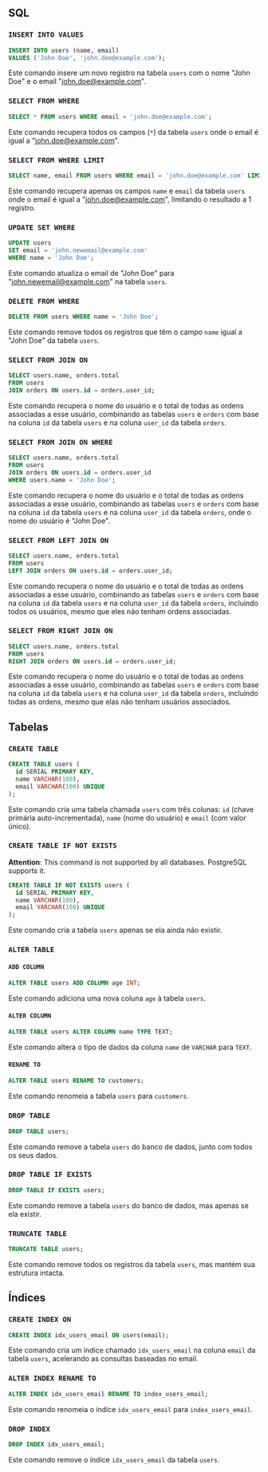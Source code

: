 ## SQL

### `INSERT INTO VALUES`
```sql
INSERT INTO users (name, email) 
VALUES ('John Doe', 'john.doe@example.com');
```

Este comando insere um novo registro na tabela `users` com o nome "John Doe" e o email "john.doe@example.com".

### `SELECT FROM WHERE`
   
```sql
SELECT * FROM users WHERE email = 'john.doe@example.com';
```

Este comando recupera todos os campos (`*`) da tabela `users` onde o email é igual a "john.doe@example.com".

### `SELECT FROM WHERE LIMIT`

```sql
SELECT name, email FROM users WHERE email = 'john.doe@example.com' LIMIT 1;
```
   
Este comando recupera apenas os campos `name` e `email` da tabela `users` onde o email é igual a "john.doe@example.com", limitando o resultado a 1 registro.

### `UPDATE SET WHERE`

```sql
UPDATE users 
SET email = 'john.newemail@example.com' 
WHERE name = 'John Doe';
```

Este comando atualiza o email de "John Doe" para "john.newemail@example.com" na tabela `users`.

### `DELETE FROM WHERE`

```sql
DELETE FROM users WHERE name = 'John Doe';
```

Este comando remove todos os registros que têm o campo `name` igual a "John Doe" da tabela `users`.

### `SELECT FROM JOIN ON`

```sql
SELECT users.name, orders.total
FROM users
JOIN orders ON users.id = orders.user_id;
```

Este comando recupera o nome do usuário e o total de todas as ordens associadas a esse usuário, combinando as tabelas `users` e `orders` com base na coluna `id` da tabela `users` e na coluna `user_id` da tabela `orders`.

### `SELECT FROM JOIN ON WHERE`

```sql
SELECT users.name, orders.total
FROM users
JOIN orders ON users.id = orders.user_id
WHERE users.name = 'John Doe';
```

Este comando recupera o nome do usuário e o total de todas as ordens associadas a esse usuário, combinando as tabelas `users` e `orders` com base na coluna `id` da tabela `users` e na coluna `user_id` da tabela `orders`, onde o nome do usuário é "John Doe".

### `SELECT FROM LEFT JOIN ON`

```sql
SELECT users.name, orders.total
FROM users
LEFT JOIN orders ON users.id = orders.user_id;
```

Este comando recupera o nome do usuário e o total de todas as ordens associadas a esse usuário, combinando as tabelas `users` e `orders` com base na coluna `id` da tabela `users` e na coluna `user_id` da tabela `orders`, incluindo todos os usuários, mesmo que eles não tenham ordens associadas.

### `SELECT FROM RIGHT JOIN ON`

```sql
SELECT users.name, orders.total
FROM users
RIGHT JOIN orders ON users.id = orders.user_id;
```

Este comando recupera o nome do usuário e o total de todas as ordens associadas a esse usuário, combinando as tabelas `users` e `orders` com base na coluna `id` da tabela `users` e na coluna `user_id` da tabela `orders`, incluindo todas as ordens, mesmo que elas não tenham usuários associados.

## Tabelas

### `CREATE TABLE`

```sql
CREATE TABLE users (
  id SERIAL PRIMARY KEY,
  name VARCHAR(100),
  email VARCHAR(100) UNIQUE
);
```

Este comando cria uma tabela chamada `users` com três colunas: `id` (chave primária auto-incrementada), `name` (nome do usuário) e `email` (com valor único).

### `CREATE TABLE IF NOT EXISTS`

**Attention**: This command is not supported by all databases. PostgreSQL supports it.

```sql
CREATE TABLE IF NOT EXISTS users (
  id SERIAL PRIMARY KEY,
  name VARCHAR(100),
  email VARCHAR(100) UNIQUE
);
```

Este comando cria a tabela `users` apenas se ela ainda não existir.

### `ALTER TABLE`

#### `ADD COLUMN`

```sql
ALTER TABLE users ADD COLUMN age INT;
```

Este comando adiciona uma nova coluna `age` à tabela `users`.

#### `ALTER COLUMN`

```sql
ALTER TABLE users ALTER COLUMN name TYPE TEXT;
```

Este comando altera o tipo de dados da coluna `name` de `VARCHAR` para `TEXT`.

#### `RENAME TO`

```sql
ALTER TABLE users RENAME TO customers;
```

Este comando renomeia a tabela `users` para `customers`.

### `DROP TABLE`

```sql
DROP TABLE users;
```

Este comando remove a tabela `users` do banco de dados, junto com todos os seus dados.

### `DROP TABLE IF EXISTS`

```sql
DROP TABLE IF EXISTS users;
```

Este comando remove a tabela `users` do banco de dados, mas apenas se ela existir.

### `TRUNCATE TABLE`

```sql
TRUNCATE TABLE users;
```

Este comando remove todos os registros da tabela `users`, mas mantém sua estrutura intacta.

## Índices

### `CREATE INDEX ON`

```sql
CREATE INDEX idx_users_email ON users(email);
```

Este comando cria um índice chamado `idx_users_email` na coluna `email` da tabela `users`, acelerando as consultas baseadas no email.

### `ALTER INDEX RENAME TO`

```sql
ALTER INDEX idx_users_email RENAME TO index_users_email;
```

Este comando renomeia o índice `idx_users_email` para `index_users_email`.

### `DROP INDEX`

```sql
DROP INDEX idx_users_email;
```

Este comando remove o índice `idx_users_email` da tabela `users`.
